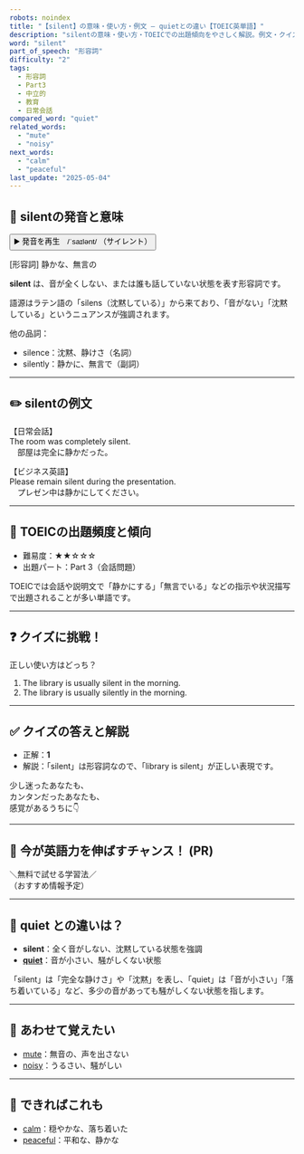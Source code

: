 ```yaml
---
robots: noindex
title: "【silent】の意味・使い方・例文 ― quietとの違い【TOEIC英単語】"
description: "silentの意味・使い方・TOEICでの出題傾向をやさしく解説。例文・クイズ付きでquietとの違いもわかりやすく学べます。"
word: "silent"
part_of_speech: "形容詞"
difficulty: "2"
tags:
  - 形容詞
  - Part3
  - 中立的
  - 教育
  - 日常会話
compared_word: "quiet"
related_words:
  - "mute"
  - "noisy"
next_words:
  - "calm"
  - "peaceful"
last_update: "2025-05-04"
---
```


## 🔰 silentの発音と意味

<button class="play-audio" onclick="playTTS('silent')">
  <span class="play-audio-main">
    ▶️ 発音を再生　/ˈsaɪlənt/
  </span>
  <span class="play-audio-sub">
    （サイレント）
  </span>
</button>

[形容詞] 静かな、無言の

**silent** は、音が全くしない、または誰も話していない状態を表す形容詞です。

語源はラテン語の「silens（沈黙している）」から来ており、「音がない」「沈黙している」というニュアンスが強調されます。

他の品詞：  
- silence：沈黙、静けさ（名詞）
- silently：静かに、無言で（副詞）

---

## ✏️ silentの例文

【日常会話】  
The room was completely silent.  
　部屋は完全に静かだった。

【ビジネス英語】  
Please remain silent during the presentation.  
　プレゼン中は静かにしてください。

---

## 🎯 TOEICの出題頻度と傾向

- 難易度：★★☆☆☆
- 出題パート：Part 3（会話問題）

TOEICでは会話や説明文で「静かにする」「無言でいる」などの指示や状況描写で出題されることが多い単語です。

---

## ❓ クイズに挑戦！

正しい使い方はどっち？

1. The library is usually silent in the morning.  
2. The library is usually silently in the morning.

---

## ✅ クイズの答えと解説

- 正解：**1**
- 解説：「silent」は形容詞なので、「library is silent」が正しい表現です。

少し迷ったあなたも、  
カンタンだったあなたも、  
感覚があるうちに👇️

---

## 🚀 今が英語力を伸ばすチャンス！ (PR)

<div class="info-center">
＼無料で試せる学習法／<br>  
（おすすめ情報予定）
</div>

---

## 🤔  quiet との違いは？

- **silent**：全く音がしない、沈黙している状態を強調
- **[quiet](/word/quiet/)**：音が小さい、騒がしくない状態

「silent」は「完全な静けさ」や「沈黙」を表し、「quiet」は「音が小さい」「落ち着いている」など、多少の音があっても騒がしくない状態を指します。

---

## 🧩 あわせて覚えたい

- [mute](/word/mute/)：無音の、声を出さない
- [noisy](/word/noisy/)：うるさい、騒がしい

---

## 📖 できればこれも

- [calm](/word/calm/)：穏やかな、落ち着いた
- [peaceful](/word/peaceful/)：平和な、静かな

<!-- cvid: aid25_bid02 -->
